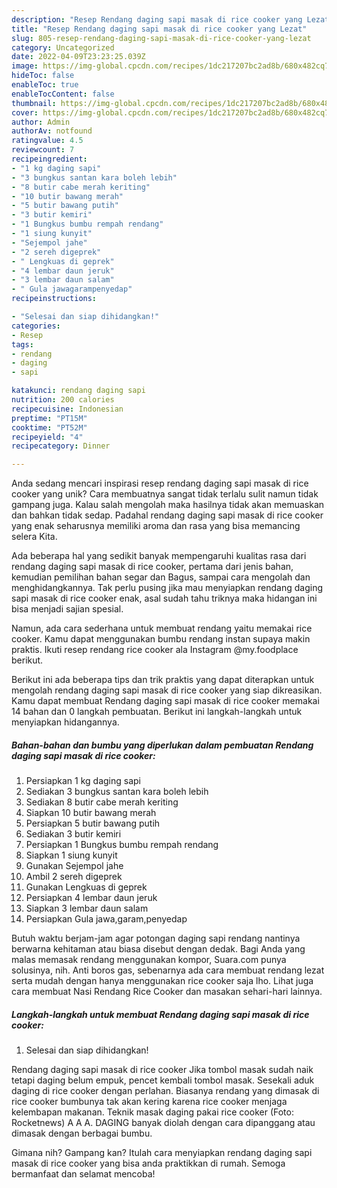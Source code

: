 ```yaml
---
description: "Resep Rendang daging sapi masak di rice cooker yang Lezat"
title: "Resep Rendang daging sapi masak di rice cooker yang Lezat"
slug: 805-resep-rendang-daging-sapi-masak-di-rice-cooker-yang-lezat
category: Uncategorized
date: 2022-04-09T23:23:25.039Z
image: https://img-global.cpcdn.com/recipes/1dc217207bc2ad8b/680x482cq70/rendang-daging-sapi-masak-di-rice-cooker-foto-resep-utama.jpg
hideToc: false
enableToc: true
enableTocContent: false
thumbnail: https://img-global.cpcdn.com/recipes/1dc217207bc2ad8b/680x482cq70/rendang-daging-sapi-masak-di-rice-cooker-foto-resep-utama.jpg
cover: https://img-global.cpcdn.com/recipes/1dc217207bc2ad8b/680x482cq70/rendang-daging-sapi-masak-di-rice-cooker-foto-resep-utama.jpg
author: Admin
authorAv: notfound
ratingvalue: 4.5
reviewcount: 7
recipeingredient:
- "1 kg daging sapi"
- "3 bungkus santan kara boleh lebih"
- "8 butir cabe merah keriting"
- "10 butir bawang merah"
- "5 butir bawang putih"
- "3 butir kemiri"
- "1 Bungkus bumbu rempah rendang"
- "1 siung kunyit"
- "Sejempol jahe"
- "2 sereh digeprek"
- " Lengkuas di geprek"
- "4 lembar daun jeruk"
- "3 lembar daun salam"
- " Gula jawagarampenyedap"
recipeinstructions:

- "Selesai dan siap dihidangkan!"
categories:
- Resep
tags:
- rendang
- daging
- sapi

katakunci: rendang daging sapi 
nutrition: 200 calories
recipecuisine: Indonesian
preptime: "PT15M"
cooktime: "PT52M"
recipeyield: "4"
recipecategory: Dinner

---
```





Anda sedang mencari inspirasi resep rendang daging sapi masak di rice cooker yang unik? Cara membuatnya sangat tidak terlalu sulit namun tidak gampang juga. Kalau salah mengolah maka hasilnya tidak akan memuaskan dan bahkan tidak sedap. Padahal rendang daging sapi masak di rice cooker yang enak seharusnya memiliki aroma dan rasa yang bisa memancing selera Kita.





Ada beberapa hal yang sedikit banyak mempengaruhi kualitas rasa dari rendang daging sapi masak di rice cooker, pertama dari jenis bahan, kemudian pemilihan bahan segar dan Bagus, sampai cara mengolah dan menghidangkannya. Tak perlu pusing jika mau menyiapkan rendang daging sapi masak di rice cooker enak,      asal sudah tahu triknya maka hidangan ini bisa menjadi sajian spesial.














Namun, ada cara sederhana untuk membuat rendang yaitu memakai rice cooker. Kamu dapat menggunakan bumbu rendang instan supaya makin praktis. Ikuti resep rendang rice cooker ala Instagram @my.foodplace berikut.






Berikut ini ada beberapa tips dan trik praktis yang dapat diterapkan untuk mengolah rendang daging sapi masak di rice cooker yang siap dikreasikan. Kamu dapat membuat Rendang daging sapi masak di rice cooker memakai 14 bahan dan 0 langkah pembuatan. Berikut ini langkah-langkah untuk menyiapkan hidangannya.

<!--inarticleads1-->

##### Bahan-bahan dan bumbu yang diperlukan dalam pembuatan Rendang daging sapi masak di rice cooker:

1. Persiapkan 1 kg daging sapi
1. Sediakan 3 bungkus santan kara boleh lebih
1. Sediakan 8 butir cabe merah keriting
1. Siapkan 10 butir bawang merah
1. Persiapkan 5 butir bawang putih
1. Sediakan 3 butir kemiri
1. Persiapkan 1 Bungkus bumbu rempah rendang
1. Siapkan 1 siung kunyit
1. Gunakan Sejempol jahe
1. Ambil 2 sereh digeprek
1. Gunakan  Lengkuas di geprek
1. Persiapkan 4 lembar daun jeruk
1. Siapkan 3 lembar daun salam
1. Persiapkan  Gula jawa,garam,penyedap


Butuh waktu berjam-jam agar potongan daging sapi rendang nantinya berwarna kehitaman atau biasa disebut dengan dedak. Bagi Anda yang malas memasak rendang menggunakan kompor, Suara.com punya solusinya, nih. Anti boros gas, sebenarnya ada cara membuat rendang lezat serta mudah dengan hanya menggunakan rice cooker saja lho. Lihat juga cara membuat Nasi Rendang Rice Cooker dan masakan sehari-hari lainnya. 

<!--inarticleads2-->

##### Langkah-langkah untuk membuat Rendang daging sapi masak di rice cooker:


1. Selesai dan siap dihidangkan!

Rendang daging sapi masak di rice cooker Jika tombol masak sudah naik tetapi daging belum empuk, pencet kembali tombol masak. Sesekali aduk daging di rice cooker dengan perlahan. Biasanya rendang yang dimasak di rice cooker bumbunya tak akan kering karena rice cooker menjaga kelembapan makanan. Teknik masak daging pakai rice cooker (Foto: Rocketnews) A A A. DAGING banyak diolah dengan cara dipanggang atau dimasak dengan berbagai bumbu. 

Gimana nih? Gampang kan? Itulah cara menyiapkan rendang daging sapi masak di rice cooker yang bisa anda praktikkan di rumah. Semoga bermanfaat dan selamat mencoba!
